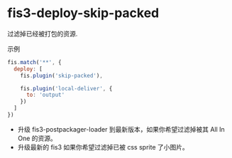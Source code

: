 fis3-deploy-skip-packed
=============================

过滤掉已经被打包的资源.

示例

```js
fis.match('**', {
  deploy: [
    fis.plugin('skip-packed'),

    fis.plugin('local-deliver', {
      to: 'output'
    })
  ]
})
```

* 升级 fis3-postpackager-loader 到最新版本，如果你希望过滤掉被其 All In One 的资源。
* 升级最新的 fis3 如果你希望过滤掉已被  css sprite 了小图片。
